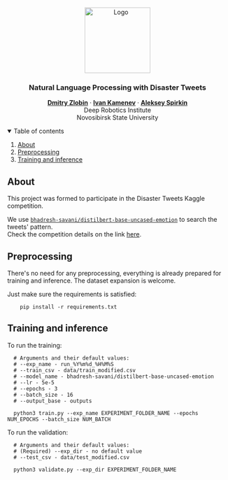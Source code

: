 <!-- PROJECT LOGO -->
<br />
<p align="center">
  <a href="https://github.com/BodgeDook/Disaster-Tweets">
    <img src="./docs_src/preview.jpg" alt="Logo" width="150" height="150">
  </a>

  <h3 align="center">Natural Language Processing with Disaster Tweets</h3>
</p>

<p align="center">
  <a href="https://github.com/BodgeDook/"><b>Dmitry Zlobin</b></a> · <a href="https://github.com/KamenevIvan/"><b>Ivan Kamenev</b></a> · <a href="https://github.com/703lovelost/"><b>Aleksey Spirkin</b></a>
  <br />
  Deep Robotics Institute
  <br />
  Novosibirsk State University
</p>

<!-- TABLE OF CONTENTS -->
<details open="open">
  <summary>Table of contents</summary>
  <ol>
    <li><a href="#About">About</a></li>
    <li><a href="#Preprocessing">Preprocessing</a></li>
    <li><a href="#Training-and-inference">Training and inference</a></li>
  </ol>
</details>

## About

This project was formed to participate in the Disaster Tweets Kaggle competition.

We use <a href="https://huggingface.co/bhadresh-savani/distilbert-base-uncased-emotion">`bhadresh-savani/distilbert-base-uncased-emotion`</a> to search the tweets' pattern.
<br />
Check the competition details on the link <a href="https://www.kaggle.com/competitions/nlp-getting-started">here</a>.

## Preprocessing

There's no need for any preprocessing, everything is already prepared for training and inference. The dataset expansion is welcome.

Just make sure the requirements is satisfied:
```
    pip install -r requirements.txt
```

## Training and inference

To run the training:
```
  # Arguments and their default values:
  # --exp_name - run_%Y%m%d_%H%M%S
  # --train_csv - data/train_modified.csv
  # --model_name - bhadresh-savani/distilbert-base-uncased-emotion
  # --lr - 5e-5
  # --epochs - 3
  # --batch_size - 16
  # --output_base - outputs

  python3 train.py --exp_name EXPERIMENT_FOLDER_NAME --epochs NUM_EPOCHS --batch_size NUM_BATCH
```

To run the validation:
```
  # Arguments and their default values:
  # (Required) --exp_dir - no default value
  # --test_csv - data/test_modified.csv

  python3 validate.py --exp_dir EXPERIMENT_FOLDER_NAME
```